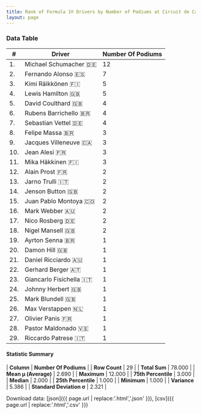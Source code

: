 ```yaml
---
title: Rank of Formula 1® Drivers by Number of Podiums at Circuit de Catalunya
layout: page
---
```


<canvas id="chart" width="400" height="180"></canvas>
<script>
var data = {
    "datasets": [
        {
            "backgroundColor": [
                "#9C8E8D",
                "#9C8E8D",
                "#9C8E8D",
                "#9C8E8D",
                "#9C8E8D",
                "#9C8E8D",
                "#9C8E8D",
                "#9C8E8D",
                "#9C8E8D",
                "#9C8E8D",
                "#9C8E8D",
                "#9C8E8D",
                "#9C8E8D",
                "#9C8E8D",
                "#9C8E8D",
                "#9C8E8D",
                "#9C8E8D",
                "#9C8E8D",
                "#9C8E8D",
                "#9C8E8D",
                "#9C8E8D",
                "#9C8E8D",
                "#9C8E8D",
                "#9C8E8D",
                "#9C8E8D",
                "#9C8E8D",
                "#9C8E8D",
                "#9C8E8D",
                "#9C8E8D"
            ],
            "borderColor": [
                "#1D181E",
                "#1D181E",
                "#1D181E",
                "#1D181E",
                "#1D181E",
                "#1D181E",
                "#1D181E",
                "#1D181E",
                "#1D181E",
                "#1D181E",
                "#1D181E",
                "#1D181E",
                "#1D181E",
                "#1D181E",
                "#1D181E",
                "#1D181E",
                "#1D181E",
                "#1D181E",
                "#1D181E",
                "#1D181E",
                "#1D181E",
                "#1D181E",
                "#1D181E",
                "#1D181E",
                "#1D181E",
                "#1D181E",
                "#1D181E",
                "#1D181E",
                "#1D181E"
            ],
            "borderWidth": 1,
            "data": [
                12.0,
                7.0,
                5.0,
                5.0,
                4.0,
                4.0,
                4.0,
                3.0,
                3.0,
                3.0,
                3.0,
                2.0,
                2.0,
                2.0,
                2.0,
                2.0,
                2.0,
                2.0,
                1.0,
                1.0,
                1.0,
                1.0,
                1.0,
                1.0,
                1.0,
                1.0,
                1.0,
                1.0,
                1.0
            ],
            "label": "Number Of Podiums"
        }
    ],
    "labels": [
        "Michael Schumacher",
        "Fernando Alonso",
        "Kimi Räikkönen",
        "Lewis Hamilton",
        "David Coulthard",
        "Rubens Barrichello",
        "Sebastian Vettel",
        "Felipe Massa",
        "Jacques Villeneuve",
        "Jean Alesi",
        "Mika Häkkinen",
        "Alain Prost",
        "Jarno Trulli",
        "Jenson Button",
        "Juan Pablo Montoya",
        "Mark Webber",
        "Nico Rosberg",
        "Nigel Mansell",
        "Ayrton Senna",
        "Damon Hill",
        "Daniel Ricciardo",
        "Gerhard Berger",
        "Giancarlo Fisichella",
        "Johnny Herbert",
        "Mark Blundell",
        "Max Verstappen",
        "Olivier Panis",
        "Pastor Maldonado",
        "Riccardo Patrese"
    ]
};
var options = {
  legend: {
    display: false
  },
  scales: {
    xAxes: [{
      ticks: {
        beginAtZero: true,
        maxRotation: 180,
        display: window.innerWidth > 800
      }
    }],
    yAxes: [{
      ticks: {
        beginAtZero: true
      }
    }]
  },
  onResize: function(chart, size) {
    chart.options.scales.xAxes[0].ticks.display = size.width > 800;
  }
};
var chart = new Chart("chart", {
    data: data,
    type: 'bar',
    options: options
});
</script>



### Data Table

| # | Driver | Number Of Podiums |
|--|--|--|
| 1. | Michael Schumacher 🇩🇪 | 12 |
| 2. | Fernando Alonso 🇪🇸 | 7 |
| 3. | Kimi Räikkönen 🇫🇮 | 5 |
| 4. | Lewis Hamilton 🇬🇧 | 5 |
| 5. | David Coulthard 🇬🇧 | 4 |
| 6. | Rubens Barrichello 🇧🇷 | 4 |
| 7. | Sebastian Vettel 🇩🇪 | 4 |
| 8. | Felipe Massa 🇧🇷 | 3 |
| 9. | Jacques Villeneuve 🇨🇦 | 3 |
| 10. | Jean Alesi 🇫🇷 | 3 |
| 11. | Mika Häkkinen 🇫🇮 | 3 |
| 12. | Alain Prost 🇫🇷 | 2 |
| 13. | Jarno Trulli 🇮🇹 | 2 |
| 14. | Jenson Button 🇬🇧 | 2 |
| 15. | Juan Pablo Montoya 🇨🇴 | 2 |
| 16. | Mark Webber 🇦🇺 | 2 |
| 17. | Nico Rosberg 🇩🇪 | 2 |
| 18. | Nigel Mansell 🇬🇧 | 2 |
| 19. | Ayrton Senna 🇧🇷 | 1 |
| 20. | Damon Hill 🇬🇧 | 1 |
| 21. | Daniel Ricciardo 🇦🇺 | 1 |
| 22. | Gerhard Berger 🇦🇹 | 1 |
| 23. | Giancarlo Fisichella 🇮🇹 | 1 |
| 24. | Johnny Herbert 🇬🇧 | 1 |
| 25. | Mark Blundell 🇬🇧 | 1 |
| 26. | Max Verstappen 🇳🇱 | 1 |
| 27. | Olivier Panis 🇫🇷 | 1 |
| 28. | Pastor Maldonado 🇻🇪 | 1 |
| 29. | Riccardo Patrese 🇮🇹 | 1 |

#### Statistic Summary

| **Column** | **Number Of Podiums** |
| **Row Count** | 29 |
| **Total Sum** | 78.000 |
| **Mean μ (Average)** | 2.690 |
| **Maximum** | 12.000 |
| **75th Percentile** | 3.000 |
| **Median** | 2.000 |
| **25th Percentile** | 1.000 |
| **Minimum** | 1.000 |
| **Variance** | 5.386 |
| **Standard Deviation σ** | 2.321 |

Download data: [json]({{ page.url | replace:'.html','.json' }}), [csv]({{ page.url | replace:'.html','.csv' }})
